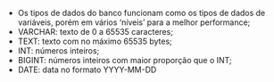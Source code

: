 * Os tipos de dados do banco funcionam como os tipos de dados de variáveis, porém em vários ‘níveis’ para a melhor performance;
* VARCHAR: texto de 0 a 65535 caracteres;
* TEXT: texto com no máximo 65535 bytes;
* INT: números inteiros;
* BIGINT: números inteiros com maior proporção que o INT;
* DATE: data no formato YYYY-MM-DD
